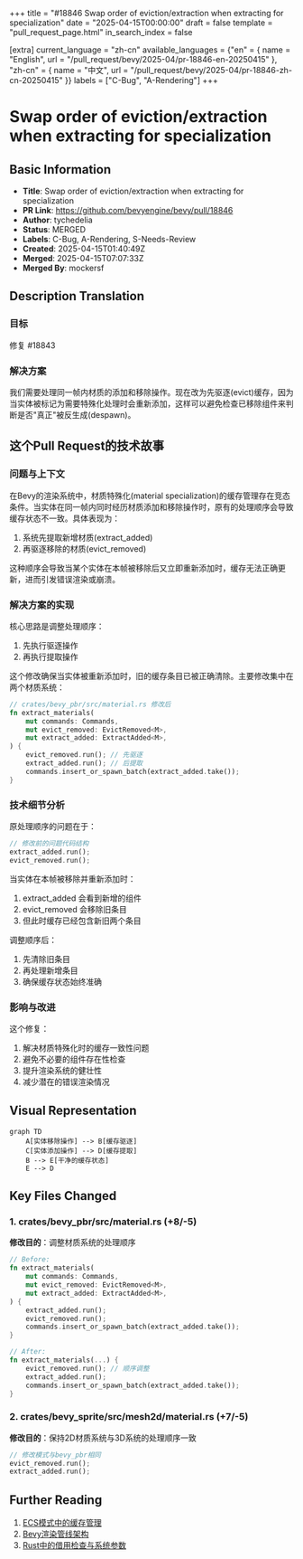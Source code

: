 +++
title = "#18846 Swap order of eviction/extraction when extracting for specialization"
date = "2025-04-15T00:00:00"
draft = false
template = "pull_request_page.html"
in_search_index = false

[extra]
current_language = "zh-cn"
available_languages = {"en" = { name = "English", url = "/pull_request/bevy/2025-04/pr-18846-en-20250415" }, "zh-cn" = { name = "中文", url = "/pull_request/bevy/2025-04/pr-18846-zh-cn-20250415" }}
labels = ["C-Bug", "A-Rendering"]
+++

# Swap order of eviction/extraction when extracting for specialization

## Basic Information
- **Title**: Swap order of eviction/extraction when extracting for specialization
- **PR Link**: https://github.com/bevyengine/bevy/pull/18846
- **Author**: tychedelia
- **Status**: MERGED
- **Labels**: C-Bug, A-Rendering, S-Needs-Review
- **Created**: 2025-04-15T01:40:49Z
- **Merged**: 2025-04-15T07:07:33Z
- **Merged By**: mockersf

## Description Translation
### 目标
修复 #18843

### 解决方案
我们需要处理同一帧内材质的添加和移除操作。现在改为先驱逐(evict)缓存，因为当实体被标记为需要特殊化处理时会重新添加，这样可以避免检查已移除组件来判断是否"真正"被反生成(despawn)。

## 这个Pull Request的技术故事

### 问题与上下文
在Bevy的渲染系统中，材质特殊化(material specialization)的缓存管理存在竞态条件。当实体在同一帧内同时经历材质添加和移除操作时，原有的处理顺序会导致缓存状态不一致。具体表现为：
1. 系统先提取新增材质(extract_added)
2. 再驱逐移除的材质(evict_removed)

这种顺序会导致当某个实体在本帧被移除后又立即重新添加时，缓存无法正确更新，进而引发错误渲染或崩溃。

### 解决方案的实现
核心思路是调整处理顺序：
1. 先执行驱逐操作
2. 再执行提取操作

这个修改确保当实体被重新添加时，旧的缓存条目已被正确清除。主要修改集中在两个材质系统：
```rust
// crates/bevy_pbr/src/material.rs 修改后
fn extract_materials(
    mut commands: Commands,
    mut evict_removed: EvictRemoved<M>,
    mut extract_added: ExtractAdded<M>,
) {
    evict_removed.run(); // 先驱逐
    extract_added.run(); // 后提取
    commands.insert_or_spawn_batch(extract_added.take());
}
```

### 技术细节分析
原处理顺序的问题在于：
```rust
// 修改前的问题代码结构
extract_added.run();
evict_removed.run();
```
当实体在本帧被移除并重新添加时：
1. extract_added 会看到新增的组件
2. evict_removed 会移除旧条目
3. 但此时缓存已经包含新旧两个条目

调整顺序后：
1. 先清除旧条目
2. 再处理新增条目
3. 确保缓存状态始终准确

### 影响与改进
这个修复：
1. 解决材质特殊化时的缓存一致性问题
2. 避免不必要的组件存在性检查
3. 提升渲染系统的健壮性
4. 减少潜在的错误渲染情况

## Visual Representation

```mermaid
graph TD
    A[实体移除操作] --> B[缓存驱逐]
    C[实体添加操作] --> D[缓存提取]
    B --> E[干净的缓存状态]
    E --> D
```

## Key Files Changed

### 1. crates/bevy_pbr/src/material.rs (+8/-5)
**修改目的**：调整材质系统的处理顺序
```rust
// Before:
fn extract_materials(
    mut commands: Commands,
    mut evict_removed: EvictRemoved<M>,
    mut extract_added: ExtractAdded<M>,
) {
    extract_added.run();
    evict_removed.run();
    commands.insert_or_spawn_batch(extract_added.take());
}

// After:
fn extract_materials(...) {
    evict_removed.run(); // 顺序调整
    extract_added.run();
    commands.insert_or_spawn_batch(extract_added.take());
}
```

### 2. crates/bevy_sprite/src/mesh2d/material.rs (+7/-5)
**修改目的**：保持2D材质系统与3D系统的处理顺序一致
```rust
// 修改模式与bevy_pbr相同
evict_removed.run();
extract_added.run();
```

## Further Reading
1. [ECS模式中的缓存管理](https://bevy-cheatbook.github.io/programming/ecs-intro.html)
2. [Bevy渲染管线架构](https://bevyengine.org/learn/book/getting-started/rendering/)
3. [Rust中的借用检查与系统参数](https://doc.rust-lang.org/book/ch04-02-references-and-borrowing.html)